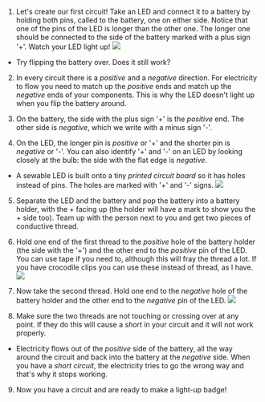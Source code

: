 1. Let's create our first circuit! Take an LED and connect it to a battery by holding both pins, called to the battery, one on either side. Notice that one of the pins of the LED is longer than the other one. The longer one should be connected to the side of the battery marked with a plus sign '+'. Watch your LED light up! ![](/assets/led_battery_140_291_650.png) 
 * Try flipping the battery over. Does it still work?
 
2. In every circuit there is a *positive* and a *negative* direction. For electricity to flow you need to match up the *positive* ends and match up the *negative* ends of your components. This is why the LED doesn't light up when you flip the battery around.
 
3. On the battery, the side with the plus sign '+' is the *positive* end. The other side is *negative*, which we write with a minus sign '-'.

4. On the LED, the longer pin is *positive* or '+' and the shorter pin is *negative* or '-'. You can also identify '+' and '-' on an LED by looking closely at the bulb: the side with the flat edge is *negative*.
 * A sewable LED is built onto a tiny *printed circuit board* so it has holes instead of pins. The holes are marked with '+' and '-' signs. ![](/assets/LEDs_pos_neg_100_650.png)

5. Separate the LED and the battery and pop the battery into a battery holder, with the + facing up (the holder will have a mark to show you the + side too). Team up with the person next to you and get two pieces of conductive thread.

6. Hold one end of the first thread to the *positive* hole of the battery holder (the side with the '+') and the other end to the *positive* pin of the LED. You can use tape if you need to, although this will fray the thread a lot. If you have crocodile clips you can use these instead of thread, as I have. ![](/assets/circuit_crocs_pos_150_191_650.png) 

7. Now take the second thread. Hold one end to the *negative* hole of the battery holder and the other end to the *negative* pin of the LED. ![](/assets/circuit_crocs_complete_100_213_650.png) 

8. Make sure the two threads are not touching or crossing over at any point. If they do this will cause a *short* in your circuit and it will not work properly.
 * Electricity flows out of the *positive* side of the battery, all the way around the circuit and back into the battery at the *negative* side. When you have a *short circuit*, the electricity tries to go the wrong way and that's why it stops working.
   
9. Now you have a circuit and are ready to make a light-up badge!
